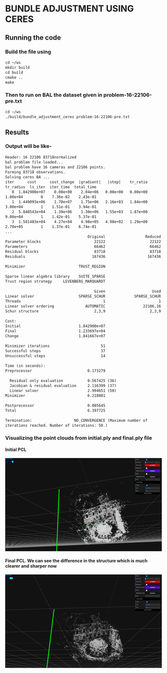 # BUNDLE ADJUSTMENT USING CERES

## Running the code
### Build the file using
```
cd ~/ws
mkdir build
cd build
cmake ..
make
```
### Then to run on BAL the dataset given in problem-16-22106-pre.txt

```
cd ~/ws
./build/bundle_adjustment_ceres problem-16-22106-pre.txt
```


## Results

### Output will be like-

```
Header: 16 22106 83718normalized
bal problem file loaded...
bal problem have 16 cameras and 22106 points. 
Forming 83718 observations. 
Solving ceres BA ... 
iter      cost      cost_change  |gradient|   |step|    tr_ratio  tr_radius  ls_iter  iter_time  total_time
   0  1.842900e+07    0.00e+00    2.04e+06   0.00e+00   0.00e+00  1.00e+04        0    7.36e-02    2.43e-01
   1  1.449093e+06    1.70e+07    1.75e+06   2.16e+03   1.84e+00  3.00e+04        1    1.51e-01    3.94e-01
   2  5.848543e+04    1.39e+06    1.30e+06   1.55e+03   1.87e+00  9.00e+04        1    1.42e-01    5.37e-01
   3  1.581483e+04    4.27e+04    4.98e+05   4.98e+02   1.29e+00  2.70e+05        1    1.37e-01    6.74e-01
...
                                     Original                  Reduced
Parameter blocks                        22122                    22122
Parameters                              66462                    66462
Residual blocks                         83718                    83718
Residuals                              167436                   167436

Minimizer                        TRUST_REGION

Sparse linear algebra library    SUITE_SPARSE
Trust region strategy     LEVENBERG_MARQUARDT

                                        Given                     Used
Linear solver                    SPARSE_SCHUR             SPARSE_SCHUR
Threads                                     1                        1
Linear solver ordering              AUTOMATIC                 22106,16
Schur structure                         2,3,9                    2,3,9

Cost:
Initial                          1.842900e+07
Final                            1.233697e+04
Change                           1.841667e+07

Minimizer iterations                       51
Successful steps                           37
Unsuccessful steps                         14

Time (in seconds):
Preprocessor                         0.173279

  Residual only evaluation           0.567425 (36)
  Jacobian & residual evaluation     2.116399 (37)
  Linear solver                      2.994651 (50)
Minimizer                            6.218801

Postprocessor                        0.005645
Total                                6.397725

Termination:                   NO_CONVERGENCE (Maximum number of iterations reached. Number of iterations: 50.)
```

### Visualizing the point clouds from initial.ply and final.ply file
#### Initial PCL
![Input PCL](results/initial.png)
#### Final PCL. We can see the difference in the structure which is much clearer and sharper now
![Output PCL](results/final.png)
